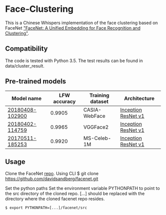 # Face-Clustering

This is a Chinese Whispers implementation of the face clustering based on FaceNet ["FaceNet: A Unified Embedding for Face Recognition and Clustering"](http://arxiv.org/abs/1503.03832).

## Compatibility
The code is tested with Python 3.5. The test results can be found in data/cluster_result.

## Pre-trained models
| Model name      | LFW accuracy | Training dataset | Architecture |
|-----------------|--------------|------------------|-------------|
| [20180408-102900](https://drive.google.com/open?id=1R77HmFADxe87GmoLwzfgMu_HY0IhcyBz) | 0.9905        | CASIA-WebFace    | [Inception ResNet v1](https://github.com/davidsandberg/facenet/blob/master/src/models/inception_resnet_v1.py) |
| [20180402-114759](https://drive.google.com/open?id=1EXPBSXwTaqrSC0OhUdXNmKSh9qJUQ55-) | 0.9965        | VGGFace2      | [Inception ResNet v1](https://github.com/davidsandberg/facenet/blob/master/src/models/inception_resnet_v1.py) |
| [20170511-185253](https://drive.google.com/open?id=1b0_w4Z7F7UONWWF69MHXjM9x4it1hJp_) | 0.9920        | MS-Celeb-1M      | [Inception ResNet v1](https://github.com/davidsandberg/facenet/blob/master/src/models/inception_resnet_v1.py) |

## Usage

Clone the FaceNet [repo](https://github.com/davidsandberg/facenet).
	Using CLI
	$ git clone https://github.com/davidsandberg/facenet.git

Set the python paths
	Set the environment variable PYTHONPATH to point to the src directory of the cloned repo. [...] should be replaced with the directory where the cloned facenet repo resides.
	
	$ export PYTHONPATH=[...]/facenet/src
	
